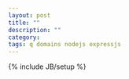 ```yaml
---
layout: post
title: ""
description: ""
category: 
tags: q domains nodejs expressjs
---
```

{% include JB/setup %}
